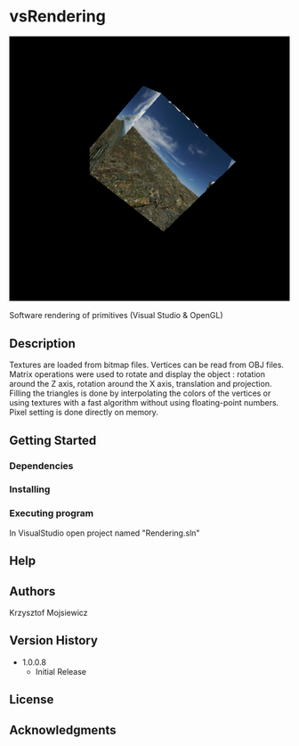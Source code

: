 # vsRendering

![ezcv logo](https://github.com/kmojsiewicz/vsRendering/blob/main/rendering.png)

Software rendering of primitives (Visual Studio & OpenGL)

## Description

Textures are loaded from bitmap files.
Vertices can be read from OBJ files.
Matrix operations were used to rotate and display the object : rotation around the Z axis,
rotation around the X axis, translation and projection.
Filling the triangles is done by interpolating the colors of the vertices 
or using textures with a fast algorithm without using floating-point numbers.
Pixel setting is done directly on memory.

## Getting Started

### Dependencies

### Installing

### Executing program

In VisualStudio open project named "Rendering.sln"

## Help

## Authors
Krzysztof Mojsiewicz

## Version History

* 1.0.0.8
    * Initial Release

## License
## Acknowledgments
